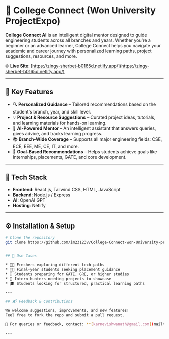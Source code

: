 # 📘 College Connect (Won University ProjectExpo)

**College Connect AI** is an intelligent digital mentor designed to guide engineering students across all branches and years. Whether you're a beginner or an advanced learner, College Connect helps you navigate your academic and career journey with personalized learning paths, project suggestions, resources, and more.

🌐 **Live Site**: [https://zingy-sherbet-b0165d.netlify.app/](https://zingy-sherbet-b0165d.netlify.app/)

---

## 🚀 Key Features

* 🔍 **Personalized Guidance** – Tailored recommendations based on the student's branch, year, and skill level.
* 💡 **Project & Resource Suggestions** – Curated project ideas, tutorials, and learning materials for hands-on learning.
* 🤖 **AI-Powered Mentor** – An intelligent assistant that answers queries, gives advice, and tracks learning progress.
* 📚 **Branch-Wide Coverage** – Supports all major engineering fields: CSE, ECE, EEE, ME, CE, IT, and more.
* 🎯 **Goal-Based Recommendations** – Helps students achieve goals like internships, placements, GATE, and core development.

---

## 🧩 Tech Stack

* **Frontend**: React.js, Tailwind CSS, HTML, JavaScript
* **Backend**: Node.js / Express 
* **AI**: OpenAI GPT 
* **Hosting**: Netlify

---

## ⚙️ Installation & Setup

```bash
# Clone the repository
git clone https://github.com/im23123v/College-Connect-won-University-project-Expo.git


## 🎯 Use Cases

* 🧑‍🎓 Freshers exploring different tech paths
* 👩‍💻 Final-year students seeking placement guidance
* 📘 Students preparing for GATE, GRE, or higher studies
* 💼 Intern hunters needing projects to showcase
* 🎓 Students looking for structured, practical learning paths

---

## 📬 Feedback & Contributions

We welcome suggestions, improvements, and new features!
Feel free to fork the repo and submit a pull request.

📧 For queries or feedback, contact: **[karnevishwanath@gmail.com](mailto:karnevishwanath1@egmail.com)** 

---

